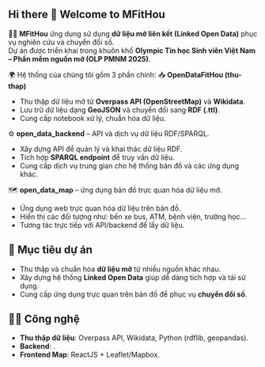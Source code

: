 ## Hi there 👋 Welcome to **MFitHou**

🙋‍♀️ **MFitHou** ứng dụng sử dụng **dữ liệu mở liên kết (Linked Open Data)** phục vụ nghiên cứu và chuyển đổi số.  
Dự án được triển khai trong khuôn khổ **Olympic Tin học Sinh viên Việt Nam – Phần mềm nguồn mở (OLP PMNM 2025)**.

🌍 Hệ thống của chúng tôi gồm 3 phần chính:
📥 **OpenDataFitHou (thu-thap)**
- Thu thập dữ liệu mở từ **Overpass API (OpenStreetMap)** và **Wikidata**.  
- Lưu trữ dữ liệu dạng **GeoJSON** và chuyển đổi sang **RDF (.ttl)**.  
- Cung cấp notebook xử lý, chuẩn hóa dữ liệu.

⚙️ **open_data_backend** – API và dịch vụ dữ liệu RDF/SPARQL.  
- Xây dựng API để quản lý và khai thác dữ liệu RDF.  
- Tích hợp **SPARQL endpoint** để truy vấn dữ liệu.  
- Cung cấp dịch vụ trung gian cho hệ thống bản đồ và các ứng dụng khác.
  
🗺 **open_data_map** – ứng dụng bản đồ trực quan hóa dữ liệu mở.  
- Ứng dụng web trực quan hóa dữ liệu trên bản đồ.  
- Hiển thị các đối tượng như: bến xe bus, ATM, bệnh viện, trường học…  
- Tương tác trực tiếp với API/backend để lấy dữ liệu.

## 🎯 Mục tiêu dự án
- Thu thập và chuẩn hóa **dữ liệu mở** từ nhiều nguồn khác nhau.  
- Xây dựng hệ thống **Linked Open Data** giúp dễ dàng tích hợp và tái sử dụng.  
- Cung cấp ứng dụng trực quan trên bản đồ để phục vụ **chuyển đổi số**.  

## 👩‍💻 Công nghệ
- **Thu thập dữ liệu**: Overpass API, Wikidata, Python (rdflib, geopandas).  
- **Backend**: .  
- **Frontend Map**: ReactJS + Leaflet/Mapbox.  
